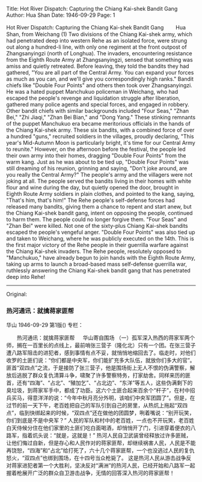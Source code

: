 Title: Hot River Dispatch: Capturing the Chiang Kai-shek Bandit Gang
Author: Hua Shan
Date: 1946-09-29
Page: 1

Hot River Dispatch: Capturing the Chiang Kai-shek Bandit Gang
　　Hua Shan, from Weichang
    (1) Two divisions of the Chiang Kai-shek army, which had penetrated deep into western Rehe as an isolated force, were strung out along a hundred-li line, with only one regiment at the front outpost of Zhangsanyingzi (north of Longhua). The invaders, encountering resistance from the Eighth Route Army at Zhangsanyingzi, sensed that something was amiss and quietly retreated. Before leaving, they told the bandits they had gathered, "You are all part of the Central Army. You can expand your forces as much as you can, and we'll give you correspondingly high ranks."
    Bandit chiefs like "Double Four Points" and others then took over Zhangsanyingzi. He was a hated puppet Manchukuo policeman in Weichang, who had escaped the people's revenge and liquidation struggle after liberation, gathered many police agents and special forces, and engaged in robbery. Other bandit chiefs with similar backgrounds included "Four Seas," "Zhan Bei," "Zhi Jiaqi," "Zhan Bei Bian," and "Dong Yang." These stinking remnants of the puppet Manchukuo era became meritorious officials in the hands of the Chiang Kai-shek army. These six bandits, with a combined force of over a hundred "guns," recruited soldiers in the villages, proudly declaring, "This year's Mid-Autumn Moon is particularly bright, it's time for our Central Army to reunite." However, on the afternoon before the festival, the people led their own army into their homes, dragging "Double Four Points" from the warm kang. Just as he was about to be tied up, "Double Four Points" was still dreaming of his reunion, grinning and saying, "Don't joke around, are you really the Central Army?"
    The people's army and the villagers were not joking at all. The people served the bandits living in their homes with white flour and wine during the day, but quietly opened the door, brought in Eighth Route Army soldiers in plain clothes, and pointed to the kang, saying, "That's him, that's him!"
    The Rehe people's self-defense forces had released many bandits, giving them a chance to repent and start anew, but the Chiang Kai-shek bandit gang, intent on opposing the people, continued to harm them. The people could no longer forgive them. "Four Seas" and "Zhan Bei" were killed. Not one of the sixty-plus Chiang Kai-shek bandits escaped the people's vengeful anger. "Double Four Points" was also tied up and taken to Weichang, where he was publicly executed on the 14th.
    This is the first major victory of the Rehe people in their guerrilla warfare against the Chiang Kai-shek invaders. The Rehe people, resolutely opposed to "Manchukuo," have already begun to join hands with the Eighth Route Army, taking up arms to launch a broad-based mass self-defense guerrilla war, ruthlessly answering the Chiang Kai-shek bandit gang that has penetrated deep into Rehe!



<hr /> 

Original: 


### 热河通讯：就擒蒋家匪帮
华山
1946-09-29
第1版()
专栏：

　　热河通讯：就擒蒋家匪帮
　  华山寄自围场
    （一）孤军深入热西的蒋家军两个师，搁在一百里长的点线上，最前哨张三营子（隆化北）只有一个团。在张三营子遭八路军阻击的进犯者，感到事情有点不妥，就悄悄地缩回去了。临走时，对他们收罗的土匪们说：“你们都是中央军，你们能扩充多大队伍，就放你们多大的官”。
    匪首“双四点”之流，于是接防了张三营子，他是围场街上无人不恨的伪满警察，解放后逃脱了群众复仇清算斗争，啸聚了许多警察特务，打家劫舍。同样来历的匪首，还有“四海”、“占北”、“殖加乞”、“占北边”、“东洋”等五人，这些伪满剩下的臭垃圾，到蒋家军手中，都成了功臣。这六个土匪合起来百余个“杆子”，在村中招兵买马，得意洋洋的说：“今年中秋月亮分外明，该咱们中央军团圆了”。但是，在过节的前一天下午，老百姓把自己的军队引到自己的房里，从热炕上拖起“双四点”，临到快绑起来的时候，“双四点”还在做他的团圆梦，咧着嘴说：“别开玩笑，你们到底是不是中央军？”
    人民的军队和村中的老百姓，一点也不开玩笑，老百姓白天侍候分住在他们家里的土匪们吃白面喝酒，却悄悄开了门，引进穿着便衣的八路军，指着炕头说：“就是，这就是！”
    热河人民自卫武装曾经释放过许多匪贼，让他们悔过自新，但是存心和人民作对的蒋家匪帮，却继续祸害人民，人民是不能再饶恕，“四海”和“占北”给打死了，六十几个蒋家匪帮，一个也没逃过人民的复仇怒火，“双四点”也绑到围场，在十四号当众枪毙了。
    这是热河人民从游击战争反对蒋家进犯者第一个大胜利，坚决反对“满洲”的热河人民，已经开始和八路军一起握着枪展开广泛的群众自卫游击战争，无情的回答深入热河的蒋家匪帮！
